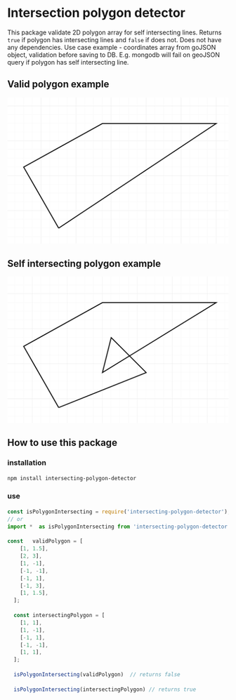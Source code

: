 # Intersection polygon detector

This package validate 2D polygon array for self intersecting lines.
Returns `true` if polygon has intersecting lines and `false` if does not.
Does not have any dependencies.
Use case example - coordinates array from goJSON object, validation before saving to DB.
E.g. mongodb will fail on geoJSON query if polygon has self intersecting line.

## Valid polygon example

![Valid polygon](assets/validPolygon.png)

## Self intersecting polygon example

![Valid polygon](assets/selfIntersectingPolygon.png)

## How to use this package

### installation

```bash
npm install intersecting-polygon-detector
```

### use

```js
const isPolygonIntersecting = require('intersecting-polygon-detector');
// or
import *  as isPolygonIntersecting from 'intersecting-polygon-detector';

const   validPolygon = [
    [1, 1.5],
    [2, 3],
    [1, -1],
    [-1, -1],
    [-1, 1],
    [-1, 3],
    [1, 1.5],
  ];

  const intersectingPolygon = [
    [1, 1],
    [1, -1],
    [-1, 1],
    [-1, -1],
    [1, 1],
  ];

  isPolygonIntersecting(validPolygon)  // returns false

  isPolygonIntersecting(intersectingPolygon) // returns true

  ```
